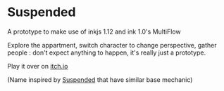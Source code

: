 # Suspended

A prototype to make use of inkjs 1.12 and ink 1.0's MultiFlow

Explore the appartment, switch character to change perspective, gather people : don't expect anything to happen, it's really just a prototype.

Play it over on [itch.io](https://smwhr.itch.io/suspended)

(Name inspired by [Suspended](https://if50.substack.com/p/1983-suspended) that have similar base mechanic)